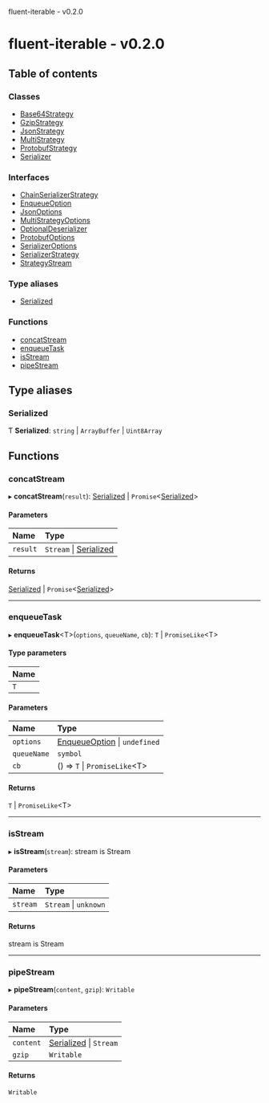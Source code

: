 fluent-iterable - v0.2.0

# fluent-iterable - v0.2.0

## Table of contents

### Classes

- [Base64Strategy](classes/base64strategy.md)
- [GzipStrategy](classes/gzipstrategy.md)
- [JsonStrategy](classes/jsonstrategy.md)
- [MultiStrategy](classes/multistrategy.md)
- [ProtobufStrategy](classes/protobufstrategy.md)
- [Serializer](classes/serializer.md)

### Interfaces

- [ChainSerializerStrategy](interfaces/chainserializerstrategy.md)
- [EnqueueOption](interfaces/enqueueoption.md)
- [JsonOptions](interfaces/jsonoptions.md)
- [MultiStrategyOptions](interfaces/multistrategyoptions.md)
- [OptionalDeserializer](interfaces/optionaldeserializer.md)
- [ProtobufOptions](interfaces/protobufoptions.md)
- [SerializerOptions](interfaces/serializeroptions.md)
- [SerializerStrategy](interfaces/serializerstrategy.md)
- [StrategyStream](interfaces/strategystream.md)

### Type aliases

- [Serialized](README.md#serialized)

### Functions

- [concatStream](README.md#concatstream)
- [enqueueTask](README.md#enqueuetask)
- [isStream](README.md#isstream)
- [pipeStream](README.md#pipestream)

## Type aliases

### Serialized

Ƭ **Serialized**: `string` \| `ArrayBuffer` \| `Uint8Array`

## Functions

### concatStream

▸ **concatStream**(`result`): [Serialized](README.md#serialized) \| `Promise`<[Serialized](README.md#serialized)\>

#### Parameters

| Name | Type |
| :------ | :------ |
| `result` | `Stream` \| [Serialized](README.md#serialized) |

#### Returns

[Serialized](README.md#serialized) \| `Promise`<[Serialized](README.md#serialized)\>

___

### enqueueTask

▸ **enqueueTask**<T\>(`options`, `queueName`, `cb`): `T` \| `PromiseLike`<T\>

#### Type parameters

| Name |
| :------ |
| `T` |

#### Parameters

| Name | Type |
| :------ | :------ |
| `options` | [EnqueueOption](interfaces/enqueueoption.md) \| `undefined` |
| `queueName` | `symbol` |
| `cb` | () => `T` \| `PromiseLike`<T\> |

#### Returns

`T` \| `PromiseLike`<T\>

___

### isStream

▸ **isStream**(`stream`): stream is Stream

#### Parameters

| Name | Type |
| :------ | :------ |
| `stream` | `Stream` \| `unknown` |

#### Returns

stream is Stream

___

### pipeStream

▸ **pipeStream**(`content`, `gzip`): `Writable`

#### Parameters

| Name | Type |
| :------ | :------ |
| `content` | [Serialized](README.md#serialized) \| `Stream` |
| `gzip` | `Writable` |

#### Returns

`Writable`

